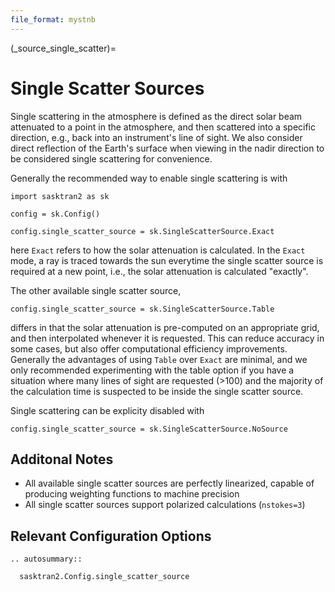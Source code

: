 ```yaml
---
file_format: mystnb
---
```


(_source_single_scatter)=
# Single Scatter Sources
Single scattering in the atmosphere is defined as the direct solar beam attenuated to a point in the atmosphere,
and then scattered into a specific direction, e.g., back into an instrument's line of sight.  We also consider
direct reflection of the Earth's surface when viewing in the nadir direction to be considered single scattering
for convenience.

Generally the recommended way to enable single scattering is with

```{code-cell}
import sasktran2 as sk

config = sk.Config()

config.single_scatter_source = sk.SingleScatterSource.Exact
```

here `Exact` refers to how the solar attenuation is calculated.  In the `Exact` mode, a ray is traced
towards the sun everytime the single scatter source is required at a new point, i.e., the solar attenuation
is calculated "exactly".

The other available single scatter source,

```{code-cell}
config.single_scatter_source = sk.SingleScatterSource.Table
```

differs in that the solar attenuation is pre-computed on an appropriate grid, and then interpolated whenever
it is requested.  This can reduce accuracy in some cases, but also offer computational efficiency improvements.
Generally the advantages of using `Table` over `Exact` are minimal, and we only recommended experimenting
with the table option if you have a situation where many lines of sight are requested (>100) and the majority
of the calculation time is suspected to be inside the single scatter source.

Single scattering can be explicity disabled with

```{code-cell}
config.single_scatter_source = sk.SingleScatterSource.NoSource
```

## Additonal Notes

 - All available single scatter sources are perfectly linearized, capable of producing weighting functions to machine precision
 - All single scatter sources support polarized calculations (`nstokes=3`)

## Relevant Configuration Options
```{eval-rst}
.. autosummary::

  sasktran2.Config.single_scatter_source

```
